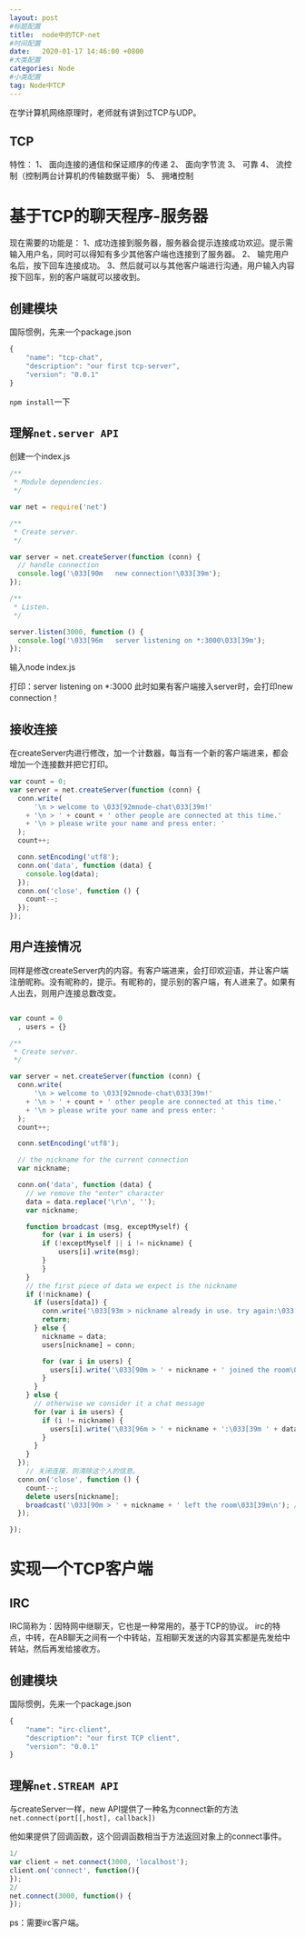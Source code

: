 ```yaml
---
layout: post
#标题配置
title:  node中的TCP-net
#时间配置
date:   2020-01-17 14:46:00 +0800
#大类配置
categories: Node
#小类配置
tag: Node中TCP
---
```


在学计算机网络原理时，老师就有讲到过TCP与UDP。 

TCP
-------
特性：
1、 面向连接的通信和保证顺序的传递
2、 面向字节流
3、 可靠
4、 流控制（控制两台计算机的传输数据平衡）
5、 拥堵控制

基于TCP的聊天程序-服务器
=======
现在需要的功能是：
1、成功连接到服务器，服务器会提示连接成功欢迎。提示需输入用户名，同时可以得知有多少其他客户端也连接到了服务器。
2、 输完用户名后，按下回车连接成功。
3、然后就可以与其他客户端进行沟通，用户输入内容按下回车，别的客户端就可以接收到。

创建模块
----
国际惯例，先来一个package.json
```js
{
    "name": "tcp-chat",
    "description": "our first tcp-server",
    "version": "0.0.1"
}
```
`npm install`一下

理解`net.server API`
---------
创建一个index.js
```js
/**
 * Module dependencies.
 */

var net = require('net')

/**
 * Create server.
 */

var server = net.createServer(function (conn) {
  // handle connection
  console.log('\033[90m   new connection!\033[39m');
});

/**
 * Listen.
 */

server.listen(3000, function () {
  console.log('\033[96m   server listening on *:3000\033[39m');
});
```
输入node index.js

打印：server listening on *:3000
此时如果有客户端接入server时，会打印new connection！

接收连接
-----
在createServer内进行修改，加一个计数器，每当有一个新的客户端进来，都会增加一个连接数并把它打印。
```js
var count = 0;
var server = net.createServer(function (conn) {
  conn.write(
      '\n > welcome to \033[92mnode-chat\033[39m!'
    + '\n > ' + count + ' other people are connected at this time.'
    + '\n > please write your name and press enter: '
  );
  count++;

  conn.setEncoding('utf8');
  conn.on('data', function (data) {
    console.log(data);
  });
  conn.on('close', function () {
    count--;
  });
});
```
用户连接情况
------
同样是修改createServer内的内容。有客户端进来，会打印欢迎语，并让客户端注册昵称。没有昵称的，提示。有昵称的，提示别的客户端，有人进来了。如果有人出去，则用户连接总数改变。
```js

var count = 0
  , users = {}

/**
 * Create server.
 */

var server = net.createServer(function (conn) {
  conn.write(
      '\n > welcome to \033[92mnode-chat\033[39m!'
    + '\n > ' + count + ' other people are connected at this time.'
    + '\n > please write your name and press enter: '
  );
  count++;

  conn.setEncoding('utf8');

  // the nickname for the current connection
  var nickname;

  conn.on('data', function (data) {
    // we remove the "enter" character
    data = data.replace('\r\n', '');
    var nickname;

    function broadcast (msg, exceptMyself) {
        for (var i in users) {
        if (!exceptMyself || i != nickname) {
            users[i].write(msg);
        }
        }
    }
    // the first piece of data we expect is the nickname
    if (!nickname) {
      if (users[data]) {
        conn.write('\033[93m > nickname already in use. try again:\033[39m ');
        return;
      } else {
        nickname = data;
        users[nickname] = conn;

        for (var i in users) {
          users[i].write('\033[90m > ' + nickname + ' joined the room\033[39m\n');
        }
      }
    } else {
      // otherwise we consider it a chat message
      for (var i in users) {
        if (i != nickname) {
          users[i].write('\033[96m > ' + nickname + ':\033[39m ' + data + '\n');
        }
      }
    }
  });
    // 关闭连接，则清除这个人的信息。
  conn.on('close', function () {
    count--;
    delete users[nickname];
    broadcast('\033[90m > ' + nickname + ' left the room\033[39m\n'); // 广播
  });

});
```

实现一个TCP客户端
=======
IRC
-----
IRC简称为：因特网中继聊天，它也是一种常用的，基于TCP的协议。
irc的特点，中转，在AB聊天之间有一个中转站，互相聊天发送的内容其实都是先发给中转站，然后再发给接收方。

创建模块
----
国际惯例，先来一个package.json
```js
{
    "name": "irc-client",
    "description": "our first TCP client",
    "version": "0.0.1"
}
```
理解`net.STREAM API`
---------
与createServer一样，new API提供了一种名为connect新的方法
`net.connect(port[[,host], callback])`

他如果提供了回调函数，这个回调函数相当于方法返回对象上的connect事件。
```js
1/ 
var client = net.connect(3000, 'localhost');
client.on('connect', function(){
});
2/ 
net.connect(3000, function() {
});
```
ps：需要irc客户端。
